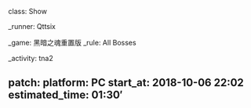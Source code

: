 class: Show

_runner: Qttsix

_game: 黑暗之魂重置版
_rule: All Bosses

_activity: tna2

patch:
platform: PC
start_at: 2018-10-06 22:02
estimated_time: 01:30′
---

